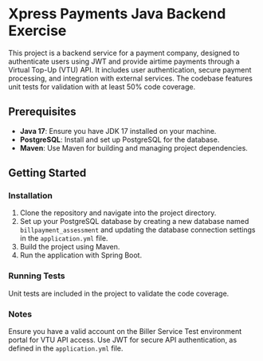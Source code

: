 # Xpress Payments Java Backend Exercise

This project is a backend service for a payment company, designed to authenticate users using JWT and provide airtime payments through a Virtual Top-Up (VTU) API. It includes user authentication, secure payment processing, and integration with external services. The codebase features unit tests for validation with at least 50% code coverage.

## Prerequisites

- **Java 17**: Ensure you have JDK 17 installed on your machine.
- **PostgreSQL**: Install and set up PostgreSQL for the database.
- **Maven**: Use Maven for building and managing project dependencies.

## Getting Started

### Installation

1. Clone the repository and navigate into the project directory.
2. Set up your PostgreSQL database by creating a new database named `billpayment_assessment` and updating the database connection settings in the `application.yml` file.
3. Build the project using Maven.
4. Run the application with Spring Boot.

### Running Tests

Unit tests are included in the project to validate the code coverage.

### Notes

Ensure you have a valid account on the Biller Service Test environment portal for VTU API access. Use JWT for secure API authentication, as defined in the `application.yml` file.
